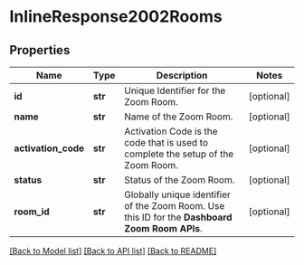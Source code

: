 # InlineResponse2002Rooms

## Properties
Name | Type | Description | Notes
------------ | ------------- | ------------- | -------------
**id** | **str** | Unique Identifier for the Zoom Room. | [optional] 
**name** | **str** | Name of the Zoom Room. | [optional] 
**activation_code** | **str** | Activation Code is the code that is used to complete the setup of the Zoom Room. | [optional] 
**status** | **str** | Status of the Zoom Room. | [optional] 
**room_id** | **str** | Globally unique identifier of the Zoom Room. Use this ID for the **Dashboard Zoom Room APIs**. | [optional] 

[[Back to Model list]](../README.md#documentation-for-models) [[Back to API list]](../README.md#documentation-for-api-endpoints) [[Back to README]](../README.md)

